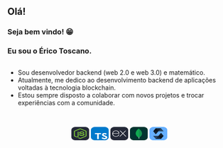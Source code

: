 ## Olá!

### Seja bem vindo! 😁

### Eu sou o Érico Toscano.

##

- Sou desenvolvedor backend (web 2.0 e web 3.0) e matemático.
- Atualmente, me dedico ao desenvolvimento backend de aplicações voltadas à tecnologia blockchain.
- Estou sempre disposto a colaborar com novos projetos e trocar experiências com a comunidade.

##
  
<div style="display: inline_block" align="center"><br>
    <img align="center" alt="Erico-NodeJS" height="30" width="40" src="https://github.com/tandpfun/skill-icons/blob/main/icons/NodeJS-Dark.svg">
    <img align="center" alt="Erico-Typescript" height="30" width="40" src="https://github.com/tandpfun/skill-icons/blob/main/icons/TypeScript.svg">
    <img align="center" alt="Erico-Express" height="30" width="40" src="https://github.com/tandpfun/skill-icons/blob/main/icons/ExpressJS-Dark.svg">
    <img align="center" alt="Erico-Mongo" height="30" width="40" src="https://github.com/tandpfun/skill-icons/blob/main/icons/MongoDB.svg">
    <img align="center" alt="Erico-Solidity" height="30" width="40"src="https://github.com/tandpfun/skill-icons/blob/main/icons/Solidity.svg">
</div>
